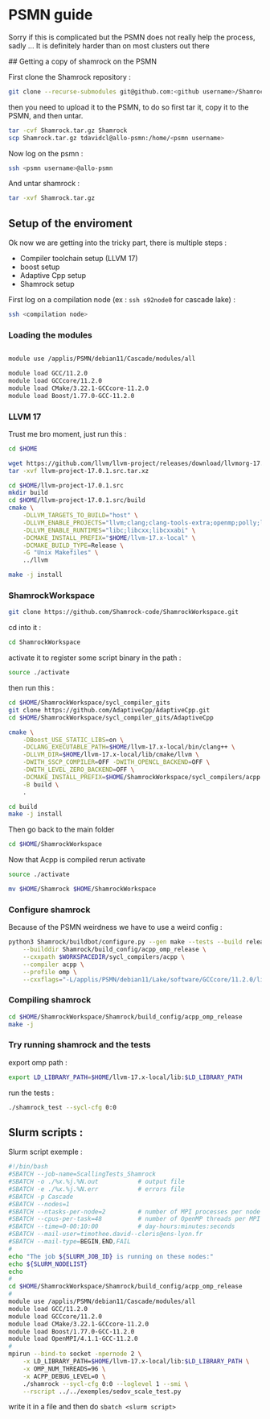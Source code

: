 # PSMN guide

Sorry if this is complicated but the PSMN does not really help the process, sadly ...
It is definitely harder than on most clusters out there

## Getting a copy of shamrock on the PSMN

First clone the Shamrock repository :
```bash
git clone --recurse-submodules git@github.com:<github username>/Shamrock.git
```

then you need to upload it to the PSMN, to do so first tar it, copy it to the PSMN, and then untar.
```bash
tar -cvf Shamrock.tar.gz Shamrock
scp Shamrock.tar.gz tdavidcl@allo-psmn:/home/<psmn username>
```

Now log on the psmn :
```bash
ssh <psmn username>@allo-psmn
```
And untar shamrock :
```bash
tar -xvf Shamrock.tar.gz
```

## Setup of the enviroment

Ok now we are getting into the tricky part, there is multiple steps :

 - Compiler toolchain setup (LLVM 17)
 - boost setup
 - Adaptive Cpp setup
 - Shamrock setup

First log on a compilation node (ex : `ssh s92node0` for cascade lake) :

```bash
ssh <compilation node>
```


### Loading the modules

```bash

module use /applis/PSMN/debian11/Cascade/modules/all

module load GCC/11.2.0
module load GCCcore/11.2.0
module load CMake/3.22.1-GCCcore-11.2.0
module load Boost/1.77.0-GCC-11.2.0

```

### LLVM 17

Trust me bro moment, just run this :
```bash
cd $HOME

wget https://github.com/llvm/llvm-project/releases/download/llvmorg-17.0.1/llvm-project-17.0.1.src.tar.xz
tar -xvf llvm-project-17.0.1.src.tar.xz

cd $HOME/llvm-project-17.0.1.src
mkdir build
cd $HOME/llvm-project-17.0.1.src/build
cmake \
    -DLLVM_TARGETS_TO_BUILD="host" \
    -DLLVM_ENABLE_PROJECTS="llvm;clang;clang-tools-extra;openmp;polly;libc" \
    -DLLVM_ENABLE_RUNTIMES="libc;libcxx;libcxxabi" \
    -DCMAKE_INSTALL_PREFIX="$HOME/llvm-17.x-local" \
    -DCMAKE_BUILD_TYPE=Release \
    -G "Unix Makefiles" \
    ../llvm

make -j install
```

### ShamrockWorkspace

```bash
git clone https://github.com/Shamrock-code/ShamrockWorkspace.git
```

cd into it :
```bash
cd ShamrockWorkspace
```

activate it to register some script binary in the path :
```bash
source ./activate
```

then run this :
```bash
cd $HOME/ShamrockWorkspace/sycl_compiler_gits
git clone https://github.com/AdaptiveCpp/AdaptiveCpp.git
cd $HOME/ShamrockWorkspace/sycl_compiler_gits/AdaptiveCpp

cmake \
    -DBoost_USE_STATIC_LIBS=on \
    -DCLANG_EXECUTABLE_PATH=$HOME/llvm-17.x-local/bin/clang++ \
    -DLLVM_DIR=$HOME/llvm-17.x-local/lib/cmake/llvm \
    -DWITH_SSCP_COMPILER=OFF -DWITH_OPENCL_BACKEND=OFF \
    -DWITH_LEVEL_ZERO_BACKEND=OFF \
    -DCMAKE_INSTALL_PREFIX=$HOME/ShamrockWorkspace/sycl_compilers/acpp \
    -B build \
    .

cd build
make -j install
```

Then go back to the main folder
```bash
cd $HOME/ShamrockWorkspace
```

Now that Acpp is compiled rerun activate
```bash
source ./activate
```

```bash
mv $HOME/Shamrock $HOME/ShamrockWorkspace
```

### Configure shamrock

Because of the PSMN weirdness we have to use a weird config :
```bash
python3 Shamrock/buildbot/configure.py --gen make --tests --build release \
    --builddir Shamrock/build_config/acpp_omp_release \
    --cxxpath $WORKSPACEDIR/sycl_compilers/acpp \
    --compiler acpp \
    --profile omp \
    --cxxflags="-L/applis/PSMN/debian11/Lake/software/GCCcore/11.2.0/lib64"
```

### Compiling shamrock
```bash
cd $HOME/ShamrockWorkspace/Shamrock/build_config/acpp_omp_release
make -j
```

### Try running shamrock and the tests

export omp path :

```bash
export LD_LIBRARY_PATH=$HOME/llvm-17.x-local/lib:$LD_LIBRARY_PATH
```

run the tests :
```bash
./shamrock_test --sycl-cfg 0:0
```


## Slurm scripts :

Slurm script exemple :

```bash linenums="1" title="slurm_script"
#!/bin/bash
#SBATCH --job-name=ScallingTests_Shamrock
#SBATCH -o ./%x.%j.%N.out           # output file
#SBATCH -e ./%x.%j.%N.err           # errors file
#SBATCH -p Cascade
#SBATCH --nodes=1
#SBATCH --ntasks-per-node=2         # number of MPI processes per node
#SBATCH --cpus-per-task=48          # number of OpenMP threads per MPI process
#SBATCH --time=0-00:10:00           # day-hours:minutes:seconds
#SBATCH --mail-user=timothee.david--cleris@ens-lyon.fr
#SBATCH --mail-type=BEGIN,END,FAIL
#
echo "The job ${SLURM_JOB_ID} is running on these nodes:"
echo ${SLURM_NODELIST}
echo
#
cd $HOME/ShamrockWorkspace/Shamrock/build_config/acpp_omp_release
#
module use /applis/PSMN/debian11/Cascade/modules/all
module load GCC/11.2.0
module load GCCcore/11.2.0
module load CMake/3.22.1-GCCcore-11.2.0
module load Boost/1.77.0-GCC-11.2.0
module load OpenMPI/4.1.1-GCC-11.2.0
#
mpirun --bind-to socket -npernode 2 \
    -x LD_LIBRARY_PATH=$HOME/llvm-17.x-local/lib:$LD_LIBRARY_PATH \
    -x OMP_NUM_THREADS=96 \
    -x ACPP_DEBUG_LEVEL=0 \
    ./shamrock --sycl-cfg 0:0 --loglevel 1 --smi \
    --rscript ../../exemples/sedov_scale_test.py
```

write it in a file and then do `sbatch <slurm script>`
